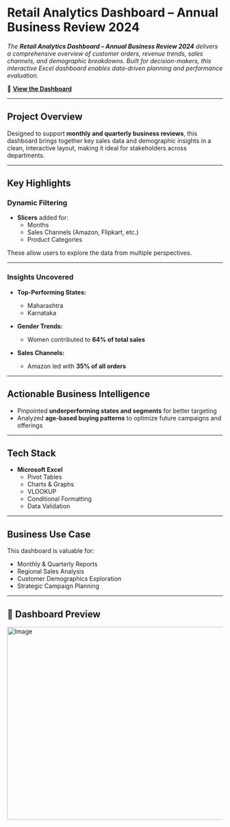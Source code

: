 # Retail Analytics Dashboard – Annual Business Review 2024

<em>The **Retail Analytics Dashboard – Annual Business Review 2024** delivers a comprehensive overview of customer orders, revenue trends, sales channels, and demographic breakdowns. Built for decision-makers, this interactive Excel dashboard enables data-driven planning and performance evaluation.</em>

🔗 **[View the Dashboard](https://1drv.ms/x/c/ddc017ae00df4591/IQRR0d5-AfDPQKfclPKCb2RpAZRYW3eMTQUHLNcRAWh-9so?em=2&AllowTyping=True&wdHideGridlines=True&wdHideHeaders=True&wdDownloadButton=True&wdInConfigurator=True&wdInConfigurator=True
)**

---


## Project Overview

Designed to support **monthly and quarterly business reviews**, this dashboard brings together key sales data and demographic insights in a clean, interactive layout, making it ideal for stakeholders across departments.

---

## Key Highlights

### Dynamic Filtering

- **Slicers** added for:
  - Months
  - Sales Channels (Amazon, Flipkart, etc.)
  - Product Categories

These allow users to explore the data from multiple perspectives.

---

### Insights Uncovered

- **Top-Performing States:**  
  - Maharashtra  
  - Karnataka

- **Gender Trends:**  
  - Women contributed to **64% of total sales**

- **Sales Channels:**  
  - Amazon led with **35% of all orders**

---

## Actionable Business Intelligence

- Pinpointed **underperforming states and segments** for better targeting
- Analyzed **age-based buying patterns** to optimize future campaigns and offerings

---

## Tech Stack

- **Microsoft Excel**
  - Pivot Tables
  - Charts & Graphs
  - VLOOKUP
  - Conditional Formatting
  - Data Validation

---

## Business Use Case

This dashboard is valuable for:

- Monthly & Quarterly Reports  
- Regional Sales Analysis  
- Customer Demographics Exploration  
- Strategic Campaign Planning  

---

## 📸 Dashboard Preview
<div>
  <img width="1089" height="449" alt="Image" src="https://github.com/user-attachments/assets/601342cb-0a4b-4c79-a43e-a386d79f60be" />
</div>

